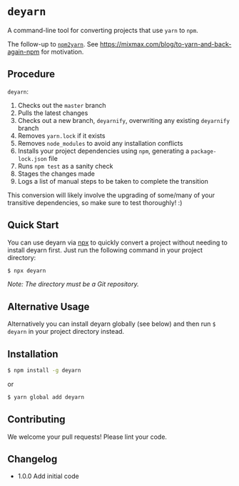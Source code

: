 # `deyarn`

A command-line tool for converting projects that use `yarn` to `npm`.

The follow-up to [`npm2yarn`](https://github.com/mixmaxhq/npm2yarn). See https://mixmax.com/blog/to-yarn-and-back-again-npm for motivation.

## Procedure

`deyarn`:

1. Checks out the `master` branch
2. Pulls the latest changes
3. Checks out a new branch, `deyarnify`, overwriting any existing `deyarnify` branch
4. Removes `yarn.lock` if it exists
5. Removes `node_modules` to avoid any installation conflicts
6. Installs your project dependencies using `npm`, generating a `package-lock.json` file
7. Runs `npm test` as a sanity check
8. Stages the changes made
9. Logs a list of manual steps to be taken to complete the transition

This conversion will likely involve the upgrading of some/many of your transitive dependencies, so make sure to test thoroughly! :)

## Quick Start
You can use deyarn via [npx](https://blog.npmjs.org/post/162869356040/introducing-npx-an-npm-package-runner) to quickly convert a project without needing to install deyarn first. Just run the following command in your project directory:

```sh
$ npx deyarn
```

_Note: The directory must be a Git repository._

## Alternative Usage
Alternatively you can install deyarn globally (see below) and then run `$ deyarn` in your project directory instead.

## Installation

```sh
$ npm install -g deyarn
```
or
```sh
$ yarn global add deyarn
```

## Contributing

We welcome your pull requests! Please lint your code.

## Changelog

* 1.0.0 Add initial code
